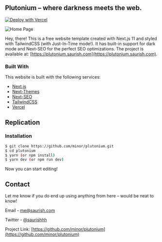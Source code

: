 ## Plutonium – where darkness meets the web.

[![Deploy with Vercel](https://vercel.com/button)](https://vercel.com/new/git/external?repository-url=https%3A%2F%2Fgithub.com%2Fminor%2Fplutonium)

![Home Page](/.github/home-dark.png?raw=true 'Home Page [Dark]')

Hey, there! This is a free website template created with Next.js 11 and styled with TailwindCSS (with Just-In-Time mode!). It has built-in support for dark mode and Next-SEO for the perfect SEO optimizations. The project is available at: [https://plutonium.saurish.com](https://plutonium.saurish.com).

### Built With

This website is built with the following services:

- [Next.js](https://nextjs.org)
- [Next-Themes](https://github.com/pacocoursey/next-themes)
- [Next-SEO](https://github.com/garmeeh/next-seo)
- [TailwindCSS](https://tailwindcss.com)
- [Vercel](https://vercel.com)

## Replication

### Installation

```bash
$ git clone https://github.com/minor/plutonium.git
$ cd plutonium
$ yarn (or npm install)
$ yarn dev (or npm run dev)
```

Now you can start editing!

## Contact

Let me know if you do end up using anything from here – would be neat to know!

Email - [me@saurish.com](mailto:me@saurish.com)

Twitter - [@saurishhh](https://twitter.com/saurishhh)

Project Link: [https://github.com/minor/plutonium](https://github.com/minor/plutonium)
